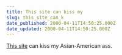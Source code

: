 ```yaml
---
title: This site can kiss my
slug: this_site_can_k
date_published: 2000-04-11T14:50:25.000Z
date_updated: 2000-04-11T14:50:25.000Z
---
```


[This site](http://www.asianbud.com/docs/home.htm) can kiss my Asian-American ass.
